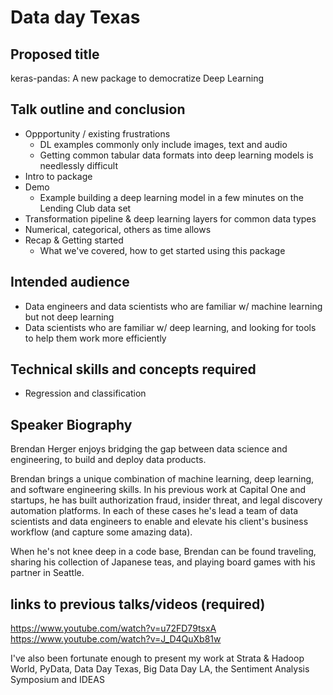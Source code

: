 # Data day Texas

## Proposed title

keras-pandas: A new package to democratize Deep Learning

## Talk outline and conclusion

- Oppportunity / existing frustrations
   - DL examples commonly only include images, text and audio
   - Getting common tabular data formats into deep learning models is needlessly difficult
 - Intro to package
 - Demo
   - Example building a deep learning model in a few minutes on the Lending Club data set
 - Transformation pipeline & deep learning layers for common data types
  - Numerical, categorical, others as time allows
 - Recap & Getting started
   - What we've covered, how to get started using this package

## Intended audience

 - Data engineers and data scientists who are familiar w/ machine learning but not deep learning
 - Data scientists who are familiar w/ deep learning, and looking for tools to help them work more efficiently

## Technical skills and concepts required

 - Regression and classification

## Speaker Biography

Brendan Herger enjoys bridging the gap between data science and engineering, to build and deploy data products.

Brendan brings a unique combination of machine learning, deep learning, and software engineering skills. In his previous work at Capital One and startups,  he has built authorization fraud, insider threat, and legal discovery automation platforms. In each of these cases he's lead a team of data scientists and data engineers to enable and elevate his client's business workflow (and capture some amazing data).

When he's not knee deep in a code base, Brendan can be found traveling, sharing his collection of Japanese teas, and playing board games with his partner in Seattle. 


## links to previous talks/videos (required)

https://www.youtube.com/watch?v=u72FD79tsxA
https://www.youtube.com/watch?v=J_D4QuXb81w

I've also been fortunate enough to present my work at  Strata & Hadoop World, PyData, Data Day Texas, Big Data Day LA, 
 the Sentiment Analysis Symposium and IDEAS
 
